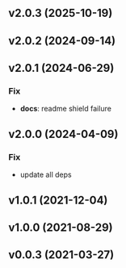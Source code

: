 ## v2.0.3 (2025-10-19)

## v2.0.2 (2024-09-14)

## v2.0.1 (2024-06-29)

### Fix

- **docs**: readme shield failure

## v2.0.0 (2024-04-09)

### Fix

- update all deps

## v1.0.1 (2021-12-04)

## v1.0.0 (2021-08-29)

## v0.0.3 (2021-03-27)
